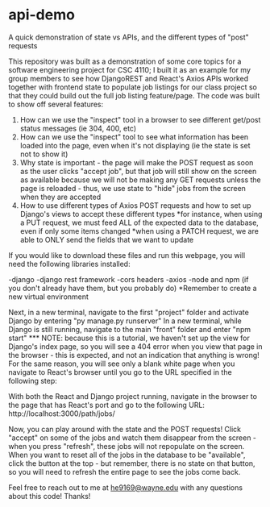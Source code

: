 # api-demo
A quick demonstration of state vs APIs, and the different types of "post" requests

This repository was built as a demonstration of some core topics for a software engineering project for CSC 4110; I built it as an example for my group members to see how DjangoREST and React's Axios APIs worked together with frontend state to populate job listings for our class project so that they could build out the full job listing feature/page. The code was built to show off several features:
  1) How can we use the "inspect" tool in a browser to see different get/post status messages (ie 304, 400, etc)
  2) How can we use the "inspect" tool to see what information has been loaded into the page, even when it's not displaying (ie the state is set not to show it)
  3) Why state is important - the page will make the POST request as soon as the user clicks "accept job", but that job will still show on the screen as available
     because we will not be making any GET requests unless the page is reloaded - thus, we use state to "hide" jobs from the screen when they are accepted
  4) How to use different types of Axios POST requests and how to set up Django's views to accept these different types
     *for instance, when using a PUT request, we must feed ALL of the expected data to the database, even if only some items changed
     *when using a PATCH request, we are able to ONLY send the fields that we want to update

If you would like to download these files and run this webpage, you will need the following libraries installed:

-django
-django rest framework
-cors headers
-axios
-node and npm (if you don't already have them, but you probably do)
*Remember to create a new virtual environment 

Next, in a new terminal, navigate to the first "project" folder and activate Django by entering "py manage.py runserver"
In a new terminal, while Django is still running, navigate to the main "front" folder and enter "npm start"
*** NOTE: because this is a tutorial, we haven't set up the view for Django's index page, so you will see a 404 error when you view that page in the browser - this is expected, and not an indication that anything is wrong! For the same reason, you will see only a blank white page when you navigate to React's browser until you go to the URL specified in the following step:

With both the React and Django project running, navigate in the browser to the page that has React's port and go to the following URL: http://localhost:3000/path/jobs/

Now, you can play around with the state and the POST requests! Click "accept" on some of the jobs and watch them disappear from the screen - when you press "refresh", these jobs will not repopulate on the screen. When you want to reset all of the jobs in the database to be "available", click the button at the top - but remember, there is no state on that button, so you will need to refresh the entire page to see the jobs come back. 

Feel free to reach out to me at he9169@wayne.edu with any questions about this code! Thanks!
